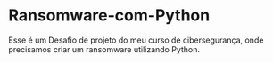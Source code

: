 # Ransomware-com-Python
Esse é um Desafio de projeto do meu curso de cibersegurança, onde precisamos criar um ransomware utilizando Python.
